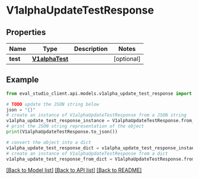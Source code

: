 # V1alphaUpdateTestResponse


## Properties

Name | Type | Description | Notes
------------ | ------------- | ------------- | -------------
**test** | [**V1alphaTest**](V1alphaTest.md) |  | [optional] 

## Example

```python
from eval_studio_client.api.models.v1alpha_update_test_response import V1alphaUpdateTestResponse

# TODO update the JSON string below
json = "{}"
# create an instance of V1alphaUpdateTestResponse from a JSON string
v1alpha_update_test_response_instance = V1alphaUpdateTestResponse.from_json(json)
# print the JSON string representation of the object
print(V1alphaUpdateTestResponse.to_json())

# convert the object into a dict
v1alpha_update_test_response_dict = v1alpha_update_test_response_instance.to_dict()
# create an instance of V1alphaUpdateTestResponse from a dict
v1alpha_update_test_response_from_dict = V1alphaUpdateTestResponse.from_dict(v1alpha_update_test_response_dict)
```
[[Back to Model list]](../README.md#documentation-for-models) [[Back to API list]](../README.md#documentation-for-api-endpoints) [[Back to README]](../README.md)


